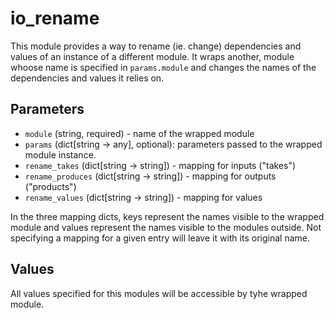 # io_rename

This module provides a way to rename (ie. change) dependencies and values of an
instance of a different module. It wraps another, module whoose name is specified in `params.module` and changes the names of the dependencies and values it relies on.

## Parameters

* `module` (string, required) - name of the wrapped module
* `params` (dict[string -> any], optional): parameters passed to the wrapped
  module instance.
* `rename_takes` (dict[string -> string]) - mapping for inputs ("takes")
* `rename_produces` (dict[string -> string]) - mapping for outputs ("products")
* `rename_values` (dict[string -> string]) - mapping for values

In the three mapping dicts, keys represent the names visible to the wrapped module
and values represent the names visible to the modules outside.
Not specifying a mapping for a given entry will leave it with its original name.

## Values

All values specified for this modules will be accessible by tyhe wrapped module.
